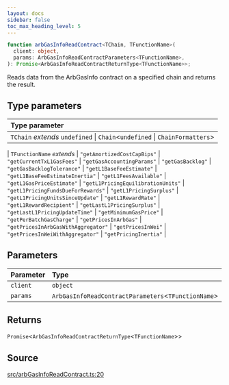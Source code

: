 ```yaml
---
layout: docs
sidebar: false
toc_max_heading_level: 5
---
```


```ts
function arbGasInfoReadContract<TChain, TFunctionName>(
  client: object,
  params: ArbGasInfoReadContractParameters<TFunctionName>,
): Promise<ArbGasInfoReadContractReturnType<TFunctionName>>;
```

Reads data from the ArbGasInfo contract on a specified chain and returns the
result.

## Type parameters

| Type parameter                                                                |
| :---------------------------------------------------------------------------- |
| `TChain` _extends_ `undefined` \| `Chain`\<`undefined` \| `ChainFormatters`\> |

| `TFunctionName` _extends_
\| `"getAmortizedCostCapBips"`
\| `"getCurrentTxL1GasFees"`
\| `"getGasAccountingParams"`
\| `"getGasBacklog"`
\| `"getGasBacklogTolerance"`
\| `"getL1BaseFeeEstimate"`
\| `"getL1BaseFeeEstimateInertia"`
\| `"getL1FeesAvailable"`
\| `"getL1GasPriceEstimate"`
\| `"getL1PricingEquilibrationUnits"`
\| `"getL1PricingFundsDueForRewards"`
\| `"getL1PricingSurplus"`
\| `"getL1PricingUnitsSinceUpdate"`
\| `"getL1RewardRate"`
\| `"getL1RewardRecipient"`
\| `"getLastL1PricingSurplus"`
\| `"getLastL1PricingUpdateTime"`
\| `"getMinimumGasPrice"`
\| `"getPerBatchGasCharge"`
\| `"getPricesInArbGas"`
\| `"getPricesInArbGasWithAggregator"`
\| `"getPricesInWei"`
\| `"getPricesInWeiWithAggregator"`
\| `"getPricingInertia"` |

## Parameters

| Parameter | Type                                                  |
| :-------- | :---------------------------------------------------- |
| `client`  | `object`                                              |
| `params`  | `ArbGasInfoReadContractParameters`\<`TFunctionName`\> |

## Returns

`Promise`\<`ArbGasInfoReadContractReturnType`\<`TFunctionName`\>\>

## Source

[src/arbGasInfoReadContract.ts:20](https://github.com/OffchainLabs/arbitrum-orbit-sdk/blob/9d5595a042e42f7d6b9af10a84816c98ea30f330/src/arbGasInfoReadContract.ts#L20)

